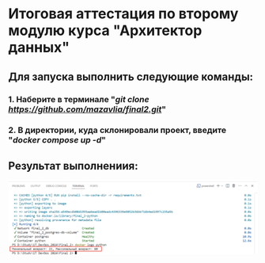 # Итоговая аттестация по второму модулю курса "Архитектор данных"

## Для запуска выполнить следующие команды:  
### 1. Наберите в терминале "***git clone https://github.com/mazavlia/final2.git***"
### 2. В директории, куда склонировали проект, введите "***docker compose up -d***"

## Результат выполнениия:
![screen.png](screen.png)